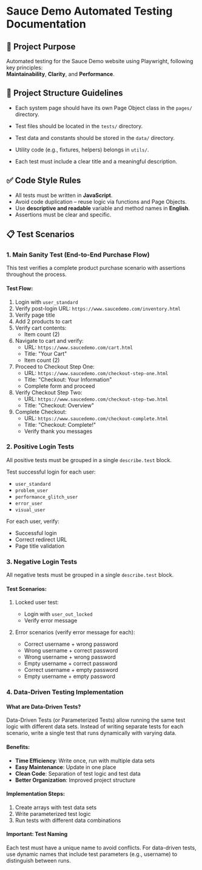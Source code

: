 # Sauce Demo Automated Testing Documentation

## 🎯 Project Purpose

Automated testing for the Sauce Demo website using Playwright, following key principles:  
**Maintainability**, **Clarity**, and **Performance**.

## 🧱 Project Structure Guidelines

- Each system page should have its own Page Object class in the `pages/` directory.
- Test files should be located in the `tests/` directory.
- Test data and constants should be stored in the `data/` directory.
- Utility code (e.g., fixtures, helpers) belongs in `utils/`.

- Each test must include a clear title and a meaningful description.

## ✅ Code Style Rules

- All tests must be written in **JavaScript**.
- Avoid code duplication – reuse logic via functions and Page Objects.
- Use **descriptive and readable** variable and method names in **English**.
- Assertions must be clear and specific.

## 📋 Test Scenarios

### 1. Main Sanity Test (End-to-End Purchase Flow)

This test verifies a complete product purchase scenario with assertions throughout the process.

#### Test Flow:

1. Login with `user_standard`
2. Verify post-login URL: `https://www.saucedemo.com/inventory.html`
3. Verify page title
4. Add 2 products to cart
5. Verify cart contents:
   - Item count (2)
6. Navigate to cart and verify:
   - URL: `https://www.saucedemo.com/cart.html`
   - Title: "Your Cart"
   - Item count (2)
7. Proceed to Checkout Step One:
   - URL: `https://www.saucedemo.com/checkout-step-one.html`
   - Title: "Checkout: Your Information"
   - Complete form and proceed
8. Verify Checkout Step Two:
   - URL: `https://www.saucedemo.com/checkout-step-two.html`
   - Title: "Checkout: Overview"
9. Complete Checkout:
   - URL: `https://www.saucedemo.com/checkout-complete.html`
   - Title: "Checkout: Complete!"
   - Verify thank you messages

### 2. Positive Login Tests

All positive tests must be grouped in a single `describe.test` block.

Test successful login for each user:

- `user_standard`
- `problem_user`
- `performance_glitch_user`
- `error_user`
- `visual_user`

For each user, verify:

- Successful login
- Correct redirect URL
- Page title validation

### 3. Negative Login Tests

All negative tests must be grouped in a single `describe.test` block.

#### Test Scenarios:

1. Locked user test:

   - Login with `user_out_locked`
   - Verify error message

2. Error scenarios (verify error message for each):
   - Correct username + wrong password
   - Wrong username + correct password
   - Wrong username + wrong password
   - Empty username + correct password
   - Correct username + empty password
   - Empty username + empty password

### 4. Data-Driven Testing Implementation

#### What are Data-Driven Tests?

Data-Driven Tests (or Parameterized Tests) allow running the same test logic with different data sets. Instead of writing separate tests for each scenario, write a single test that runs dynamically with varying data.

#### Benefits:

- **Time Efficiency**: Write once, run with multiple data sets
- **Easy Maintenance**: Update in one place
- **Clean Code**: Separation of test logic and test data
- **Better Organization**: Improved project structure

#### Implementation Steps:

1. Create arrays with test data sets
2. Write parameterized test logic
3. Run tests with different data combinations

#### Important: Test Naming

Each test must have a unique name to avoid conflicts. For data-driven tests, use dynamic names that include test parameters (e.g., username) to distinguish between runs.
